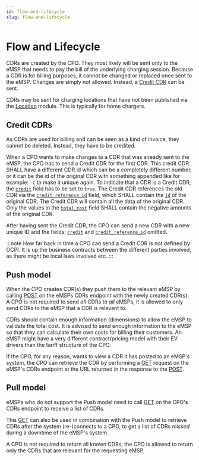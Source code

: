 ```yaml
---
id: flow-and-lifecycle
slug: flow-and-lifecycle
---
```

# Flow and Lifecycle

CDRs are created by the CPO. They most likely will be sent only to the eMSP that needs to pay the bill of the underlying
charging session. Because a CDR is for billing purposes, it cannot be changed or replaced once sent to the eMSP. Changes
are simply not allowed. Instead, a [Credit CDR](/ocpi/06-modules/05-cdrs/04-flow-and-lifecycle.md#credit-cdrs) can be
sent.

CDRs may be sent for charging locations that have not been published via the
[Location](/ocpi/06-modules/03-locations/01-intro.md) module. This is typically for home chargers.

## Credit CDRs

As CDRs are used for billing and can be seen as a kind of invoice, they cannot be deleted. Instead, they have to be
credited.

When a CPO wants to make changes to a CDR that was already sent to the eMSP, the CPO has to send a Credit CDR for the
first CDR. This credit CDR SHALL have a different CDR.id which can be a completely different number, or it can be the id
of the original CDR with something appended like for example: `-C` to make it unique again. To indicate that a CDR is a
Credit CDR, the [`credit`](/ocpi/06-modules/05-cdrs/06-object-description.md#cdr-object) field has to be set to `true`.
The Credit CDR references the old CDR via the
[`credit_reference_id`](/ocpi/06-modules/05-cdrs/06-object-description.md#cdr-object) field, which SHALL contain the
[`id`](/ocpi/06-modules/05-cdrs/06-object-description.md#cdr-object) of the original CDR. The Credit CDR will contain
all the data of the original CDR. Only the values in the
[`total_cost`](/ocpi/06-modules/05-cdrs/06-object-description.md#cdr-object) field SHALL contain the negative amounts of
the original CDR.

After having sent the Credit CDR, the CPO can send a new CDR with a new unique ID and the fields:
[`credit`](/ocpi/06-modules/05-cdrs/06-object-description.md#cdr-object) and
[`credit_reference_id`](/ocpi/06-modules/05-cdrs/06-object-description.md#cdr-object) omitted.

:::note
How far back in time a CPO can send a Credit CDR is not defined by OCPI. It is up the business contracts between the
different parties involved, as there might be local laws involved etc.
:::

## Push model

When the CPO creates CDR(s) they push them to the relevant eMSP by calling
[POST](/ocpi/06-modules/05-cdrs/05-interfaces-and-endpoints.md#post-method) on the eMSPs CDRs endpoint with the newly
created CDR(s). A CPO is not required to send *all* CDRs to *all* eMSPs, it is allowed to only send CDRs to the eMSP
that a CDR is relevant to.

CDRs should contain enough information (dimensions) to allow the eMSP to validate the total cost. It is advised to send
enough information to the eMSP so that they can calculate their own costs for billing their customers. An eMSP might
have a very different contract/pricing model with their EV drivers than the tariff structure of the CPO.

If the CPO, for any reason, wants to view a CDR it has posted to an eMSP's system, the CPO can retrieve the CDR by
performing a [GET](/ocpi/06-modules/05-cdrs/05-interfaces-and-endpoints.md#get-method-1) request on the eMSP's CDRs
endpoint at the URL returned in the response to the
[POST](/ocpi/06-modules/05-cdrs/05-interfaces-and-endpoints.md#post-method).

## Pull model

eMSPs who do not support the Push model need to call
[GET](/ocpi/06-modules/05-cdrs/05-interfaces-and-endpoints.md#get-method) on the CPO's CDRs endpoint to receive a list
of CDRs.

This [GET](/ocpi/06-modules/05-cdrs/05-interfaces-and-endpoints.md#get-method) can also be used in combination with the
Push model to retrieve CDRs after the system (re-)connects to a CPO, to get a list of CDRs *missed* during a downtime of
the eMSP's system.

A CPO is not required to return all known CDRs, the CPO is allowed to return only the CDRs that are relevant for the
requesting eMSP.
